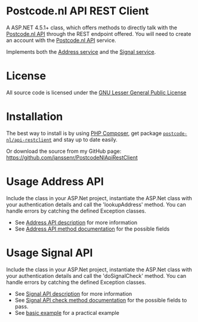 Postcode.nl API REST Client
=============

A ASP.NET 4.5.1+ class, which offers methods to directly talk with the [Postcode.nl API](https://api.postcode.nl/documentation) through the REST endpoint offered.
You will need to create an account with the [Postcode.nl API](https://api.postcode.nl) service.

Implements both the [Address service](https://services.postcode.nl/adres-api/adres-validatie) and the [Signal service](https://services.postcode.nl/adres-api/signaal).

License
=============

All source code is licensed under the [GNU Lesser General Public License](http://www.gnu.org/licenses/lgpl.html)

Installation
=============

The best way to install is by using [PHP Composer](https://getcomposer.org/), get package [`postcode-nl/api-restclient`](https://packagist.org/packages/postcode-nl/api-restclient) and stay up to date easily.

Or download the source from my GitHub page: https://github.com/janssenr/PostcodeNlApiRestClient

Usage Address API
=============

Include the class in your ASP.Net project, instantiate the ASP.Net class with your authentication details and call the 'lookupAddress' method.
You can handle errors by catching the defined Exception classes.

* See [Address API description](https://services.postcode.nl/adres-api/adres-validatie) for more information
* See [Address API method documentation](https://api.postcode.nl/documentation/address-api) for the possible fields

Usage Signal API
=============

Include the class in your ASP.Net project, instantiate the ASP.Net class with your authentication details and call the 'doSignalCheck' method.
You can handle errors by catching the defined Exception classes.

* See [Signal API description](https://services.postcode.nl/adres-api/signaal) for more information
* See [Signal API check method documentation](https://api.postcode.nl/documentation/signal-api) for the possible fields to pass.
* See [basic example](https://api.postcode.nl/documentation/signal-api-example) for a practical example
